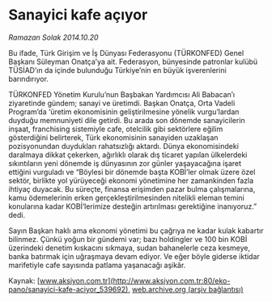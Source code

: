 # Sanayici kafe açıyor

*Ramazan Solak 2014.10.20*

<div class="pNewsDetailMainContent" itemprop="articleBody">
 <p>
  Bu ifade, Türk Girişim ve İş Dünyası Federasyonu (TÜRKONFED) Genel Başkanı Süleyman Onatça’ya ait. Federasyon, bünyesinde patronlar kulübü TÜSİAD’ın da içinde bulunduğu Türkiye’nin en büyük işverenlerini barındırıyor.
 </p>
 <p>
  TÜRKONFED Yönetim Kurulu’nun Başbakan Yardımcısı Ali Babacan’ı ziyaretinde gündem; sanayi ve üretimdi. Başkan Onatça, Orta Vadeli Program’da ‘üretim ekonomisinin geliştirilmesine yönelik vurgu’lardan duyduğu memnuniyeti dile getirdi. Bu arada son dönemde sanayicilerin inşaat, franchising sistemiyle cafe, otelcilik gibi sektörlere eğilim gösterdiğini belirterek, Türk ekonomisinin sanayiden uzaklaşan pozisyonundan duydukları rahatsızlığı aktardı. Dünya ekonomisindeki daralmaya dikkat çekerken, ağırlıklı olarak dış ticaret yapılan ülkelerdeki sıkıntıların yeni dönemde iş dünyasının zor günler yaşayacağına işaret ettiğini vurguladı ve “Böylesi bir dönemde başta KOBİ’ler olmak üzere özel sektör, birlikte yol yürüyeceği ekonomi yönetimine her zamankinden fazla ihtiyaç duyacak. Bu süreçte, finansa erişimden pazar bulma çalışmalarına, kamu ödemelerinin erken gerçekleştirilmesinden nitelikli eleman temini konularına kadar KOBİ’lerimize desteğin artırılması gerektiğine inanıyoruz.” dedi.
 </p>
 <p>
  Sayın Başkan haklı ama ekonomi yönetimi bu çağrıya ne kadar kulak kabartır bilinmez. Çünkü yoğun bir gündemi var; bazı holdingler ve 100 bin KOBİ üzerindeki denetim kıskacını sıkmaya, sudan bahanelerle ceza kesmeye, banka batırmak için uğraşmaya devam ediyor. Ve eğer böyle giderse iktidar marifetiyle cafe sayısında patlama yaşanacağı aşikâr.
 </p>
</div>


Kaynak: [www.aksiyon.com.tr](http://www.aksiyon.com.tr:80/eko-pano/sanayici-kafe-aciyor_539692), [web.archive.org (arşiv bağlantısı)](http://web.archive.org/web/20141224033353/http://www.aksiyon.com.tr:80/eko-pano/sanayici-kafe-aciyor_539692)
